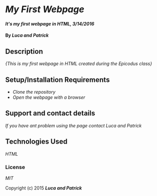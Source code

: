 # _My First Webpage_

#### _It's my first webpage in HTML, 3/14/2016_

#### By _**Luca and Patrick**_

## Description

_{This is my first webpage in HTML created during the Epicodus class}_

## Setup/Installation Requirements

* _Clone the repository_
* _Open the webpage with a browser_

## Support and contact details

_If you have ant problem using the page contact Luca and Patrick_

## Technologies Used

_HTML_

### License

*MIT*

Copyright (c) 2015 **_Luca and Patrick_**
